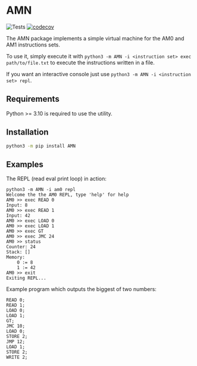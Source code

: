 # AMN

![Tests](https://github.com/Deric-W/AMN/actions/workflows/Tests.yaml/badge.svg)
[![codecov](https://codecov.io/gh/Deric-W/AMN/branch/main/graph/badge.svg?token=SU3982mC17)](https://codecov.io/gh/Deric-W/AMN)

The AMN package implements a simple virtual machine for the AM0 and AM1 instructions sets.

To use it, simply execute it with `python3 -m AMN -i <instruction set> exec path/to/file.txt` to execute the instructions written in a file.

If you want an interactive console just use `python3 -m AMN -i <instruction set> repl`.

## Requirements

Python >= 3.10 is required to use the utility.

## Installation

```sh
python3 -m pip install AMN
```

## Examples

The REPL (read eval print loop) in action:

```
python3 -m AMN -i am0 repl
Welcome the the AM0 REPL, type 'help' for help
AM0 >> exec READ 0
Input: 8
AM0 >> exec READ 1
Input: 42
AM0 >> exec LOAD 0
AM0 >> exec LOAD 1
AM0 >> exec GT
AM0 >> exec JMC 24
AM0 >> status
Counter: 24
Stack: []
Memory:
    0 := 8
    1 := 42
AM0 >> exit
Exiting REPL...
```

Example program which outputs the biggest of two numbers:

```
READ 0;
READ 1;
LOAD 0;
LOAD 1;
GT;
JMC 10;
LOAD 0;
STORE 2;
JMP 12;
LOAD 1;
STORE 2;
WRITE 2;
```
